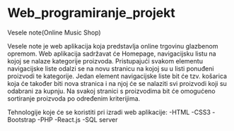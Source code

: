 # Web_programiranje_projekt


Vesele note(Online Music Shop)

Vesele note je web aplikacija koja predstavlja online trgovinu glazbenom opremom. Web aplikacija sadržavat će Homepage, navigacijsku listu na kojoj se nalaze kategorije proizvoda. Pristupajući svakom elementu navigacijske liste odalzi se na novu stranicu na kojoj su u listi ponuđeni proizvodi te kategorije. Jedan element navigacijske liste bit će tzv. košarica koja će također biti nova stranica i na njoj će se nalaziti svi proizvodi koji su odabrani za kupnju. Na svakoj stranici s proizvodima bit će omogućeno sortiranje proizvoda po određenim kriterijima. 

Tehnologije koje će se koristiti pri izradi web aplikacije:
-HTML
-CSS3
-Bootstrap
-PHP
-React.js
-SQL server
